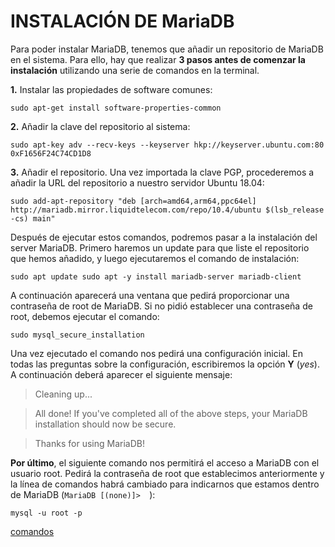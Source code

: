 # INSTALACIÓN DE MariaDB

Para poder instalar MariaDB, tenemos que añadir un repositorio de MariaDB en el sistema. Para ello, hay que realizar **3 pasos antes de comenzar la instalación** utilizando una serie de comandos en la terminal.

**1.** Instalar las propiedades de software comunes: 

`sudo apt-get install software-properties-common`

**2.** Añadir la clave del repositorio al sistema:

`sudo apt-key adv --recv-keys --keyserver hkp://keyserver.ubuntu.com:80 0xF1656F24C74CD1D8`

**3.** Añadir el repositorio. Una vez importada la clave PGP, procederemos a añadir la URL del repositorio a nuestro servidor Ubuntu 18.04:

`sudo add-apt-repository "deb [arch=amd64,arm64,ppc64el] http://mariadb.mirror.liquidtelecom.com/repo/10.4/ubuntu $(lsb_release -cs) main"`

Después de ejecutar estos comandos, podremos pasar a la instalación del server MariaDB. Primero haremos un update para que liste el repositorio que hemos añadido, y luego ejecutaremos el comando de instalación:

`sudo apt update
sudo apt -y install mariadb-server mariadb-client`

A continuación aparecerá una ventana que pedirá proporcionar una contraseña de root de MariaDB. Si no pidió establecer una contraseña de root, debemos ejecutar el comando:

`sudo mysql_secure_installation`

Una vez ejecutado el comando nos pedirá una configuración inicial. En todas las preguntas sobre la configuración, escribiremos la opción **Y** (*yes*). A continuación deberá aparecer el siguiente mensaje:

>Cleaning up...

> All done!  If you've completed all of the above steps, your MariaDB
installation should now be secure.

>Thanks for using MariaDB!

**Por último**, el siguiente comando nos permitirá el acceso a MariaDB con el usuario root. Pedirá la contraseña de root que establecimos anteriormente y la línea de comandos habrá cambiado para indicarnos que estamos dentro de MariaDB (`MariaDB [(none)]>  `):

`mysql -u root -p`

[comandos](/mariaDB10.PNG)


